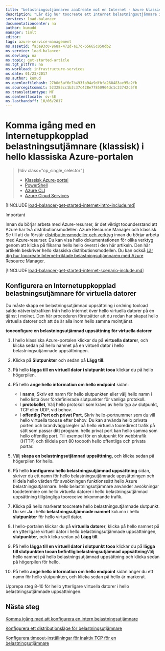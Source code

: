 ```yaml
---
title: "belastningsutjämnaren aaaCreate mot en Internet - Azure klassiska portal | Microsoft Docs"
description: "Lär dig hur toocreate ett Internet belastningsutjämnare i den klassiska modellen med hello klassiska Azure-portalen"
services: load-balancer
documentationcenter: na
author: kumudd
manager: timlt
editor: 
tags: azure-service-management
ms.assetid: fa3e93c0-968a-472d-a17c-65665c050db2
ms.service: load-balancer
ms.devlang: na
ms.topic: get-started-article
ms.tgt_pltfrm: na
ms.workload: infrastructure-services
ms.date: 01/23/2017
ms.author: kumud
ms.openlocfilehash: 27b0d5af6e7b493fa94a9dfbfa260483ae95a2fb
ms.sourcegitcommit: 523283cc1b3c37c428e77850964dc1c33742c5f0
ms.translationtype: MT
ms.contentlocale: sv-SE
ms.lasthandoff: 10/06/2017
---
```

# <a name="get-started-creating-an-internet-facing-load-balancer-classic-in-hello-azure-classic-portal"></a>Komma igång med en Internetuppkopplad belastningsutjämnare (klassisk) i hello klassiska Azure-portalen

> [!div class="op_single_selector"]
> * [Klassisk Azure-portal](../load-balancer/load-balancer-get-started-internet-classic-portal.md)
> * [PowerShell](../load-balancer/load-balancer-get-started-internet-classic-ps.md)
> * [Azure CLI](../load-balancer/load-balancer-get-started-internet-classic-cli.md)
> * [Azure Cloud Services](../load-balancer/load-balancer-get-started-internet-classic-cloud.md)

[!INCLUDE [load-balancer-get-started-internet-intro-include.md](../../includes/load-balancer-get-started-internet-intro-include.md)]

> [!IMPORTANT]
> Innan du börjar arbeta med Azure-resurser, är det viktigt toounderstand att Azure har två distributionsmodeller: Azure Resource Manager och klassisk. Se till att du förstår [distributionsmodeller och verktyg](../azure-classic-rm.md) innan du börjar arbeta med Azure-resurser. Du kan visa hello dokumentationen för olika verktyg genom att klicka på flikarna hello hello överst i den här artikeln. Den här artikeln beskriver hello klassiska distributionsmodellen. Du kan också [Lär dig hur toocreate Internet-riktade belastningsutjämnaren med Azure Resource Manager](load-balancer-get-started-internet-arm-ps.md).

[!INCLUDE [load-balancer-get-started-internet-scenario-include.md](../../includes/load-balancer-get-started-internet-scenario-include.md)]

## <a name="set-up-an-internet-facing-load-balancer-for-virtual-machines"></a>Konfigurera en Internetuppkopplad belastningsutjämnare för virtuella datorer

Du måste skapa en belastningsutjämnad uppsättning i ordning tooload saldo nätverkstrafiken från hello Internet över hello virtuella datorer på en tjänst i molnet. Den här proceduren förutsätter att du redan har skapat hello virtuella datorer och att de är alla inom hello samma molntjänst.

**tooconfigure en belastningsutjämnad uppsättning för virtuella datorer**

1. I hello klassiska Azure-portalen klickar du på **virtuella datorer**, och klicka sedan på hello namnet på en virtuell dator i hello belastningsutjämnade uppsättningen.
2. Klicka på **Slutpunkter** och sedan på **Lägg till**.
3. På hello **lägga till en virtuell dator i slutpunkt tooa** klickar du på hello högerpilen.
4. På hello **ange hello information om hello endpoint** sidan:

   * I **namn**, Skriv ett namn för hello slutpunkten eller välj hello namn i hello lista över fördefinierade slutpunkter för vanliga protokoll.
   * I **protokollet**, Välj hello protokoll som krävs av hello typ av slutpunkt, TCP eller UDP, vid behov.
   * I **offentlig Port och privat Port**, Skriv hello-portnummer som du vill hello virtuella toouse efter behov. Du kan använda hello privata porten och brandväggsregler på hello virtuella tooredirect trafik på sätt som passar ditt program. hello privat port kan hello samma som hello offentlig port. Till exempel för en slutpunkt för webbtrafik (HTTP) och tilldela port 80 tooboth hello offentliga och privata portar.

5. Välj **skapa en belastningsutjämnad uppsättning**, och klicka sedan på högerpilen för hello.
6. På hello **konfigurera hello belastningsutjämnad uppsättning** sidan, skriver du ett namn för hello belastningsutjämnade uppsättningen och tilldela hello värden för avsökningen funktionssätt hello Azure belastningsutjämnare. hello belastningsutjämnare använder avsökningar toodetermine om hello virtuella datorer i hello belastningsutjämnad uppsättning tillgängliga tooreceive inkommande trafik.
7. Klicka på hello markerat toocreate hello belastningsutjämnade slutpunkt. Du ser **Ja** i hello **belastningsutjämnade namnet** kolumn i hello **slutpunkter** för hello virtuell dator.
8. I hello-portalen klickar du på **virtuella datorer**, klicka på hello namnet på en ytterligare virtuell dator i hello belastningsutjämnade uppsättningen, **slutpunkter**, och klicka sedan på **Lägg till**.
9. På hello **lägga till en virtuell dator i slutpunkt tooa** klickar du på **lägga till slutpunkten tooan befintlig belastningsutjämnad uppsättning**Välj hello namnet på hello belastningsutjämnad uppsättning och klicka sedan på högerpilen för hello.
10. På hello **ange hello information om hello endpoint** sidan anger du ett namn för hello slutpunkten, och klicka sedan på hello är markerat.

Upprepa steg 8-10 för hello ytterligare virtuella datorer i hello belastningsutjämnade uppsättningen.

## <a name="next-steps"></a>Nästa steg

[Komma igång med att konfigurera en intern belastningsutjämnare](load-balancer-get-started-ilb-arm-ps.md)

[Konfigurera ett distributionsläge för belastningsutjämnare](load-balancer-distribution-mode.md)

[Konfigurera timeout-inställningar för inaktiv TCP för en belastningsutjämnare](load-balancer-tcp-idle-timeout.md)
